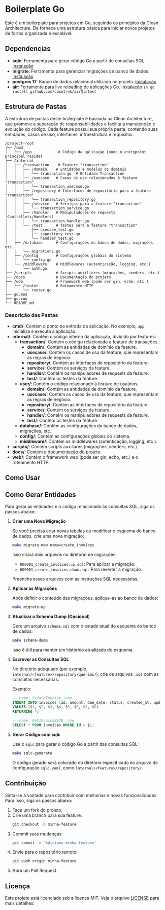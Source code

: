 # Boilerplate Go

Este é um boilerplate para projetos em Go, seguindo os princípios da Clean Architecture. Ele fornece uma estrutura básica para iniciar novos projetos de forma organizada e escalável.

## Dependencias 
- **sqlc**: Ferramenta para gerar código Go a partir de consultas SQL. [Instalação](https://docs.sqlc.dev/en/latest/overview/install.html)
- **migrate**: Ferramenta para gerenciar migrações de banco de dados. [Instalação](https://github.com/golang-migrate/migrate/tree/master/cmd/migrate)
- **postgres 17**: Banco de dados relacional utilizado no projeto. [Instalação](https://www.postgresql.org/download/)
- **air**: Ferramenta para live reloading de aplicações Go. [Instalação](https://github.com/cosmtrek/air)
      ```sh
      go install github.com/cosmtrek/air@latest
      ```

## Estrutura de Pastas

A estrutura de pastas deste boilerplate é baseada na Clean Architecture, que promove a separação de responsabilidades e facilita a manutenção e evolução do código. Cada feature possui sua própria pasta, contendo suas entidades, casos de uso, interfaces, infraestrutura e requisitos.

```
/project-root
├── /cmd
│   └── /app            # Código da aplicação (onde o entrypoint principal reside)
├── /internal
│   ├── /transaction    # Feature "transaction"
│   │   ├── /domain    # Entidades e modelos do domínio
│   │   │   └── transaction.go  # Entidade Transaction
│   │   ├── /usecase   # Casos de uso relacionados à feature "transaction"
│   │   │   └── transaction_usecase.go
│   │   ├── /repository # Interfaces de repositório para a feature "transaction"
│   │   │   └── transaction_repository.go
│   │   ├── /service   # Serviços para a feature "transaction"
│   │   │   └── transaction_service.go
│   │   ├── /handler   # Manipuladores de requests (Controllers/Handlers)
│   │   │   └── transaction_handler.go
│   │   └── /test      # Testes para a feature "transaction"
│   │       ├── usecase_test.go
│   │       ├── repository_test.go
│   │       └── handler_test.go
│   ├── /database      # Configurações do banco de dados, migrações, etc.
│   │   └── migrations.go
│   ├── /config        # Configurações globais do sistema
│   │   └── config.go
│   └── /middleware    # Middlewares (autenticação, logging, etc.)
│       └── auth.go
├── /scripts           # Scripts auxiliares (migrações, seeders, etc.)
├── /docs              # Documentação do projeto
├── /web               # Framework web (pode ser gin, echo, etc.)
│   └── /router        # Roteamento HTTP
│       └── router.go
├── go.mod
├── go.sum
└── README.md
```

### Descrição das Pastas

- **cmd/**: Contém o ponto de entrada da aplicação. No exemplo, `app` inicializa e executa a aplicação.
- **internal/**: Contém o código interno da aplicação, dividido por features:
     - **transaction/**: Contém o código relacionado à feature de transações.
          - **domain/**: Contém as entidades de domínio da feature.
          - **usecase/**: Contém os casos de uso da feature, que representam as regras de negócio.
          - **repository/**: Contém as interfaces de repositório da feature.
          - **service/**: Contém os serviços da feature.
          - **handler/**: Contém os manipuladores de requests da feature.
          - **test/**: Contém os testes da feature.
     - **user/**: Contém o código relacionado à feature de usuários.
          - **domain/**: Contém as entidades de domínio da feature.
          - **usecase/**: Contém os casos de uso da feature, que representam as regras de negócio.
          - **repository/**: Contém as interfaces de repositório da feature.
          - **service/**: Contém os serviços da feature.
          - **handler/**: Contém os manipuladores de requests da feature.
          - **test/**: Contém os testes da feature.
     - **database/**: Contém as configurações do banco de dados, migrações, etc.
     - **config/**: Contém as configurações globais do sistema.
     - **middleware/**: Contém os middlewares (autenticação, logging, etc.).
- **scripts/**: Contém scripts auxiliares (migrações, seeders, etc.).
- **docs/**: Contém a documentação do projeto.
- **web/**: Contém o framework web (pode ser gin, echo, etc.) e o roteamento HTTP.

## Como Usar
## Como Gerar Entidades

Para gerar as entidades e o código relacionado às consultas SQL, siga os passos abaixo:

1. **Criar uma Nova Migração**

      Se você precisa criar novas tabelas ou modificar o esquema do banco de dados, crie uma nova migração:

      ```sh
      make migrate-new name=create_invoices
      ```

      Isso criará dois arquivos no diretório de migrações:

      - `000001_create_invoices.up.sql`: Para aplicar a migração.
      - `000001_create_invoices.down.sql`: Para reverter a migração.

      Preencha esses arquivos com as instruções SQL necessárias.

2. **Aplicar as Migrações**

      Após definir o conteúdo das migrações, aplique-as ao banco de dados:

      ```sh
      make migrate-up
      ```

3. **Atualizar o Schema Dump (Opcional)**

      Gere um arquivo `schema.sql` com o estado atual do esquema do banco de dados:

      ```sh
      make schema-dump
      ```

      Isso é útil para manter um histórico atualizado do esquema.

4. **Escrever as Consultas SQL**

      No diretório adequado (por exemplo, `internal/<feature>/repository/queries/`), crie os arquivos `.sql` com as consultas necessárias.

      Exemplo:

      ```sql
      -- name: CreateInvoice :one
      INSERT INTO invoices (id, amount, due_date, status, created_at, updated_at, customer_id, description)
      VALUES ($1, $2, $3, $4, $5, $6, $7, $8)
      RETURNING *;

      -- name: GetInvoiceByID :one
      SELECT * FROM invoices WHERE id = $1;
      ```

5. **Gerar Código com sqlc**

      Use o `sqlc` para gerar o código Go a partir das consultas SQL:

      ```sh
      make sqlc-generate
      ```

      O código gerado será colocado no diretório especificado no arquivo de configuração `sqlc.yaml`, como `internal/<feature>/repository/`.


## Contribuição

Sinta-se à vontade para contribuir com melhorias e novas funcionalidades. Para isso, siga os passos abaixo:

1. Faça um fork do projeto.
2. Crie uma branch para sua feature:
      ```sh
      git checkout -b minha-feature
      ```
3. Commit suas mudanças:
      ```sh
      git commit -m 'Adiciona minha feature'
      ```
4. Envie para o repositório remoto:
      ```sh
      git push origin minha-feature
      ```
5. Abra um Pull Request.

## Licença

Este projeto está licenciado sob a licença MIT. Veja o arquivo [LICENSE](LICENSE) para mais detalhes.


